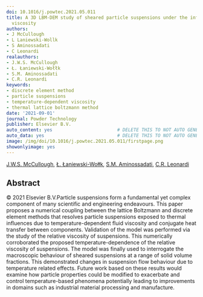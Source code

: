 ```yaml
---
doi: 10.1016/j.powtec.2021.05.011
title: A 3D LBM-DEM study of sheared particle suspensions under the influence of temperature-dependent
  viscosity
authors:
- J McCullough
- L Laniewski-Wollk
- S Aminossadati
- C Leonardi
realauthors:
- J.W.S. McCullough
- Ł. Łaniewski-Wołłk
- S.M. Aminossadati
- C.R. Leonardi
keywords:
- discrete element method
- particle suspensions
- temperature-dependent viscosity
- thermal lattice boltzmann method
date: '2021-09-01'
journal: Powder Technology
publisher: Elsevier B.V.
auto_content: yes                        # DELETE THIS TO NOT AUTO GENERATE CONTENT
auto_data: yes                           # DELETE THIS TO NOT AUTO GENERATE METADATA
image: /img/doi/10.1016/j.powtec.2021.05.011/firstpage.png
showonlyimage: yes
---
```

[J.W.S. McCullough](https://www.scopus.com/authid/detail.uri?authorId=57611788200), [Ł. Łaniewski-Wołłk](https://www.scopus.com/authid/detail.uri?authorId=56719775800), [S.M. Aminossadati](https://www.scopus.com/authid/detail.uri?authorId=10739803900), [C.R. Leonardi](https://www.scopus.com/authid/detail.uri?authorId=25646377900)

## Abstract
© 2021 Elsevier B.V.Particle suspensions form a fundamental yet complex component of many scientific and engineering endeavours. This paper proposes a numerical coupling between the lattice Boltzmann and discrete element methods that resolves particle suspensions exposed to thermal influences due to temperature-dependent fluid viscosity and conjugate heat transfer between components. Validation of the model was performed via the study of the relative viscosity of suspensions. This numerically corroborated the proposed temperature-dependence of the relative viscosity of suspensions. The model was finally used to interrogate the macroscopic behaviour of sheared suspensions at a range of solid volume fractions. This demonstrated changes in suspension flow behaviour due to temperature related effects. Future work based on these results would examine how particle properties could be modified to exacerbate and control temperature-based phenomena potentially leading to improvements in domains such as industrial material processing and manufacture.
